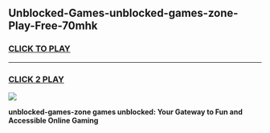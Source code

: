
## Unblocked-Games-unblocked-games-zone-Play-Free-70mhk
<h3>
<a href="https://premium76.site?title=unblocked-games-zone&ref=17A">CLICK TO PLAY</a></h3>
<hr>

<h3>
<a href="https://premium76.site?title=unblocked-games-zone&ref=17A">CLICK 2 PLAY</a>
  
</h3>

<a href="https://premium76.site?title=unblocked-games-zone&ref=17A"><img src="https://clearcache.store/games.png"></a>


**unblocked-games-zone games unblocked: Your Gateway to Fun and Accessible Online Gaming**
